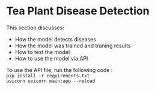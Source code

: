 # Tea Plant Disease Detection
This section discusses:

- How the model detects diseases
- How the model was trained and traning results
- How to test the model
- How to use the model via API

To use the API file, run the following code : \
`pip install -r requirements.txt`\
`uvicorn uvicorn main:app --reload`
